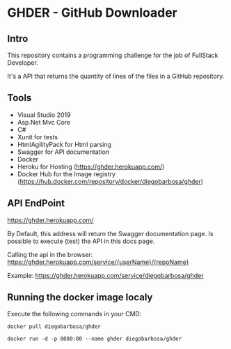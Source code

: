 # GHDER - GitHub Downloader

## Intro

This repository contains a programming challenge for the job of FullStack Developer.

It's a API that returns the quantity of lines of the files in a GitHub repository.

## Tools

- Visual Studio 2019
- Asp.Net Mvc Core
- C#
- Xunit for tests
- HtmlAgilityPack for Html parsing
- Swagger for API documentation
- Docker
- Heroku for Hosting (https://ghder.herokuapp.com/)
- Docker Hub for the Image registry (https://hub.docker.com/repository/docker/diegobarbosa/ghder)


## API EndPoint

https://ghder.herokuapp.com/

By Default, this address will return the Swagger documentation page. Is possible to execute (test) the API in this docs page.

Calling the api in the browser: https://ghder.herokuapp.com/service/{userName}/{repoName}

Example: https://ghder.herokuapp.com/service/diegobarbosa/ghder


## Running the docker image localy
Execute the following commands in your CMD:

```console
docker pull diegobarbosa/ghder

docker run -d -p 8080:80 --name ghder diegobarbosa/ghder
```

